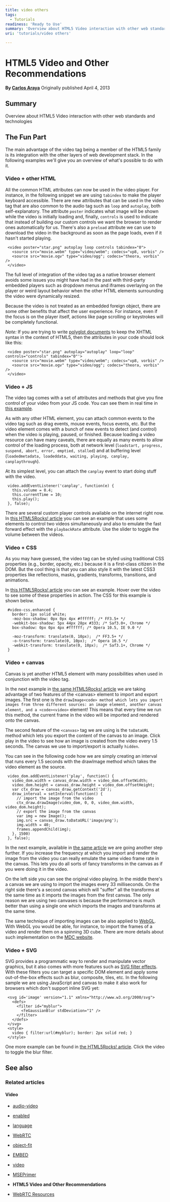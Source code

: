 ```yaml
---
title: video others
tags:
  - Tutorials
readiness: 'Ready to Use'
summary: 'Overview about HTML5 Video interaction with other web standards and technologies'
uri: 'tutorials/video others'

---
```

# HTML5 Video and Other Recommendations

**By [Carlos Araya](http://carlos.rivendellweb.net/)**
Originally published April 4, 2013

## Summary

Overview about HTML5 Video interaction with other web standards and technologies

## The Fun Part

The main advantage of the video tag being a member of the HTML5 family is its integration with the other layers of web development stack. In the following examples we'll give you an overview of what's possible to do with it.

### Video + other HTML

All the common HTML attributes can now be used in the video player. For instance, in the following snippet we are using `tabindex` to make the player keyboard accessible. There are new attributes that can be used in the video tag that are also common to the audio tag such as `loop` and `autoplay`, both self-explanatory. The attribute `poster` indicates what image will be shown while the video is initially loading and, finally, `controls` is used to indicate that instead of building our custom controls we want the browser to render ones automatically for us. There's also a `preload` attribute we can use to download the video in the background as soon as the page loads, even if it hasn't started playing.

     <video poster="star.png" autoplay loop controls tabindex="0">
       <source src="movie.webm" type="video/webm"; codecs="vp8, vorbis" />
       <source src="movie.ogv" type="video/ogg"; codecs="theora, vorbis" />
     </video>

The full level of integration of the video tag as a native browser element avoids some issues you might have had in the past with third-party embedded players such as dropdown menus and iframes overlaying on the player or weird layout behavior when the other HTML elements surrounding the video were dynamically resized.

Because the video is not treated as an embedded foreign object, there are some other benefits that affect the user experience. For instance, even if the focus is on the player itself, actions like page scrolling or keystrokes will be completely functional.

*Note:* If you are trying to write [polyglot documents](http://dev.w3.org/html5/html-author/#polyglot-documents) to keep the XHTML syntax in the context of HTML5, then the attributes in your code should look like this:

     <video poster="star.png" autoplay="autoplay" loop="loop" controls="controls" tabindex="0"'>
       <source src="movie.webm" type="video/webm"; codecs="vp8, vorbis" />
       <source src="movie.ogv" type="video/ogg"; codecs="theora, vorbis" />
     </video>

### Video + JS

The video tag comes with a set of attributes and methods that give you fine control of your video from your JS code. You can see them in real time in [this example](http://www.w3.org/2010/05/video/mediaevents.html).

As with any other HTML element, you can attach common events to the video tag such as drag events, mouse events, focus events, etc. But the video element comes with a bunch of new events to detect (and control) when the video is playing, paused, or finished. Because loading a video resource can have many caveats, there are equally as many events to allow control of the loading process, both at network level (`loadstart, progress, suspend, abort, error, emptied, stalled`) and at buffering level (`loadedmetadata, loadeddata, waiting, playing, canplay, canplaythrough`).

At its simplest level, you can attach the `canplay` event to start doing stuff with the video.

     video.addEventListener('canplay', function(e) {
       this.volume = 0.4;
       this.currentTime = 10;
       this.play();
     }, false);

There are several custom player controls available on the internet right now. In [this HTML5Rocks! article](http://www.html5rocks.com/en/tutorials/video/basics/) you can see an example that uses some elements to control two videos simultaneously and also to emulate the fast forward effect with the `playbackRate` attribute. Use the slider to toggle the volume between the videos.

### Video + CSS

As you may have guessed, the video tag can be styled using traditional CSS properties (e.g., border, opacity, etc.) because it is a first-class citizen in the DOM. But the cool thing is that you can also style it with the latest CSS3 properties like reflections, masks, gradients, transforms, transitions, and animations.

In [this HTML5Rocks! article](http://www.html5rocks.com/en/tutorials/video/basics/) you can see an example. Hover over the video to see some of these properties in action. The CSS for this example is shown below.

     #video-css.enhanced {
       border: 1px solid white;
       -moz-box-shadow: 0px 0px 4px #ffffff; /* FF3.5+ */
       -webkit-box-shadow: 5px 44px 28px #333; /* Saf3.0+, Chrome */
       box-shadow: 0px 0px 4px #ffffff; /* Opera 10.5, IE 9.0 */

       -moz-transform: translate(0, 10px);  /* FF3.5+ */
       -o-transform: translate(0, 10px);  /* Opera 10.5 */
       -webkit-transform: translate(0, 10px);  /* Saf3.1+, Chrome */
     }

### Video + canvas

Canvas is yet another HTML5 element with many possibilities when used in conjunction with the video tag.

In the next example in [the same HTML5Rocks! article](http://www.html5rocks.com/en/tutorials/video/basics/) we are taking advantage of two features of the \<canvas\> element to import and export images. The first one is the `drawImage<code> method which lets you import images from three different sources: an image element, another canvas element, and a <code><video>` element! This means that every time we run this method, the current frame in the video will be imported and rendered onto the canvas.

The second feature of the `<canvas>` tag we are using is the `toDataURL` method which lets you export the content of the canvas to an image. Click play in the video to see how an image is created from the video every 1.5 seconds. The canvas we use to import/export is actually `hidden`.

You can see in the following code how we are simply creating an interval that runs every 1.5 seconds with the drawImage method which takes the video element as the source.

     video_dom.addEventListener('play', function() {
       video_dom.width = canvas_draw.width = video_dom.offsetWidth;
       video_dom.height = canvas_draw.height = video_dom.offsetHeight;
       var ctx_draw = canvas_draw.getContext('2d');
       draw_interval = setInterval(function() {
         // import the image from the video
         ctx_draw.drawImage(video_dom, 0, 0, video_dom.width, video_dom.height);
         // export the image from the canvas
         var img = new Image();
         img.src = canvas_draw.toDataURL('image/png');
         img.width = 40;
         frames.appendChild(img);
       }, 1500)
     }, false);

In the next example, available in [the same article](http://www.html5rocks.com/en/tutorials/video/basics/) we are going another step further. If you increase the frequency at which you import and render the image from the video you can really emulate the same video frame rate in the canvas. This lets you do all sorts of fancy transforms in the canvas as if you were doing it in the video.

On the left side you can see the original video playing. In the middle there's a canvas we are using to import the images every 33 milliseconds. On the right side there's a second canvas which will "suffer" all the transforms at the same time as it imports the images from the first canvas. The only reason we are using two canvases is because the performance is much better than using a single one which imports the images and transforms at the same time.

The same technique of importing images can be also applied to [WebGL](https://cvs.khronos.org/svn/repos/registry/trunk/public/webgl/doc/spec/WebGL-spec.html). With WebGL you would be able, for instance, to import the frames of a video and render them on a spinning 3D cube. There are more details about such implementation on the [MDC website](https://developer.mozilla.org/en/WebGL/Animating_textures_in_WebGL).

### Video + SVG

SVG provides a programmatic way to render and manipulate vector graphics, but it also comes with more features such as [SVG filter effects](http://en.wikipedia.org/wiki/SVG_filter_effects). With these filters you can target a specific DOM element and apply some out-of-the-box effects such as blur, composite, tiles, etc. In the following sample we are using JavaScript and canvas to make it also work for browsers which don't support inline SVG yet:

     <svg id='image' version="1.1" xmlns="http://www.w3.org/2000/svg">
       <defs>
         <filter id="myblur">
           <feGaussianBlur stdDeviation="1" />
         </filter>
       </defs>
     </svg>
     <style>
       video { filter:url(#myblur); border: 2px solid red; }
     </style>

One more example can be found in [the HTML5Rocks! article](http://www.html5rocks.com/en/tutorials/video/basics/). Click the video to toggle the blur filter.

## See also

### Related articles

#### Video

-   [audio-video](/apis/audio-video)

-   [enabled](/apis/audio-video/AudioTrack/enabled)

-   [language](/apis/audio-video/AudioTrack/language)

-   [WebRTC](/concepts/Internet_and_Web/webrtc)

-   [object-fit](/css/properties/object-fit)

-   [EMBED](/html/elements/embed)

-   [video](/html/elements/video)

-   [MSEPrimer](/tutorials/MSEPrimer)

-   **HTML5 Video and Other Recommendations**

-   [WebRTC Resources](/tutorials/webrtc_resources)

